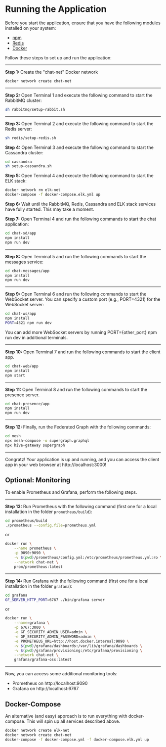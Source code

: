 # Running the Application

Before you start the application, ensure that you have the following modules installed on your system:

- [npm](https://www.npmjs.com/)
- [Redis](https://redis.io/)
- [Docker](https://www.docker.com/)

Follow these steps to set up and run the application:

---
**Step 1:** Create the "chat-net" Docker network
```bash
docker network create chat-net
```

---
**Step 2:** Open Terminal 1 and execute the following command to start the RabbitMQ cluster:
```bash
sh rabbitmq/setup-rabbit.sh
```

---
**Step 3:** Open Terminal 2 and execute the following command to start the Redis server:

```bash
sh redis/setup-redis.sh
```

**Step 4:**  Open Terminal 3 and execute the following command to start the Cassandra cluster:

```bash
cd cassandra
sh setup-cassandra.sh
```

**Step 5:**  Open Terminal 4 and execute the following command to start the ELK stack:

```bash
docker network rm elk-net
docker-compose -f docker-compose.elk.yml up
```

**Step 6:**  Wait until the RabbitMQ, Redis, Cassandra and ELK stack services have fully started. This may take a moment.

**Step 7:**  Open Terminal 4 and run the following commands to start the chat application:

```bash
cd chat-sd/app
npm install
npm run dev
```

---
**Step 8:**  Open Terminal 5 and run the following commands to start the messages service:

```bash
cd chat-messages/app
npm install
npm run dev
```

---
**Step 9:**  Open Terminal 6 and run the following commands to start the WebSocket server. You can specify a custom port (e.g., PORT=4321) for the WebSocket server:

```bash
cd chat-ws/app
npm install
PORT=4321 npm run dev
```

You can add more WebSocket servers by running PORT={other_port} npm run dev in additional terminals.

---
**Step 10:**  Open Terminal 7 and run the following commands to start the client app.

```bash
cd chat-web/app
npm install
npm start
```

---
**Step 11:** Open Terminal 8 and run the following commands to start the presence server.

```bash
cd chat-presence/app
npm install
npm run dev
```

---
**Step 12:** Finally, run the Federated Graph with the following commands:

```bash
cd mesh
npx mesh-compose -o supergraph.graphql
npx hive-gateway supergraph
```

---
Congratz! Your application is up and running, and you can access the client app in your web browser at http://localhost:3000!


## Optional: Monitoring
To enable Prometheus and Grafana, perform the following steps.

---
**Step 13:** Run Prometheus with the following command (first one for a local installation in the folder `prometheus/build`):

```bash
cd prometheus/build
./prometheus --config.file=prometheus.yml
```

or 

```bash
docker run \
    --name prometheus \
    -p 9090:9090 \
    -v $(pwd)/prometheus/config.yml:/etc/prometheus/prometheus.yml:ro \
    --network chat-net \
    prom/prometheus:latest
```

---
**Step 14:** Run Grafana with the following command (first one for a local installation in the folder `grafana`):

```bash
cd grafana
GF_SERVER_HTTP_PORT=6767 ./bin/grafana server
```

or

```bash
docker run \
    --name=grafana \
    -p 6767:3000 \
    -e GF_SECURITY_ADMIN_USER=admin \
    -e GF_SECURITY_ADMIN_PASSWORD=admin \
    -e PROMETHEUS_URL=http://host.docker.internal:9090 \
    -v $(pwd)/grafana/dashboards:/var/lib/grafana/dashboards \
    -v $(pwd)/grafana/provisioning:/etc/grafana/provisioning \
    --network chat-net \
    grafana/grafana-oss:latest
```

---
Now, you can access some additional monitoring tools:
- Prometheus on http://localhost:9090
- Grafana on http://localhost:6767


## Docker-Compose

An alternative (and easy) approach is to run everything with docker-compose. This will spin up all services described above.
```bash
docker network create elk-net 
docker network create chat-net
docker-compose -f docker-compose.yml -f docker-compose.elk.yml up
```